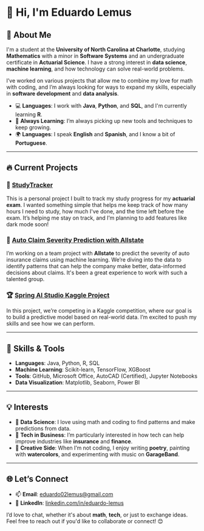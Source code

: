 # 👋 **Hi, I'm Eduardo Lemus**  

## 🌟 **About Me**  
I'm a student at the **University of North Carolina at Charlotte**, studying **Mathematics** with a minor in **Software Systems** and an undergraduate certificate in **Actuarial Science**. I have a strong interest in **data science**, **machine learning**, and how technology can solve real-world problems.

I’ve worked on various projects that allow me to combine my love for math with coding, and I’m always looking for ways to expand my skills, especially in **software development** and **data analysis**.

- 💻 **Languages**: I work with **Java**, **Python**, and **SQL**, and I'm currently learning **R**.
- 🌱 **Always Learning**: I’m always picking up new tools and techniques to keep growing.
- 🌍 **Languages**: I speak **English** and **Spanish**, and I know a bit of **Portuguese**.

---

## 🔥 **Current Projects**

### 📱 **[StudyTracker](https://github.com/eduardo56lemus/StudyTracker)**  
This is a personal project I built to track my study progress for my **actuarial exam**. I wanted something simple that helps me keep track of how many hours I need to study, how much I've done, and the time left before the exam. It’s helping me stay on track, and I’m planning to add features like dark mode soon!

### 🚗 **[Auto Claim Severity Prediction with Allstate](https://github.com/Allstate1A-BTT/Allstate1A-Studio-Project)**  
I’m working on a team project with **Allstate** to predict the severity of auto insurance claims using machine learning. We’re diving into the data to identify patterns that can help the company make better, data-informed decisions about claims. It's been a great experience to work with such a talented group.

### 🏆 **[Spring AI Studio Kaggle Project](https://github.com/Team-Beta-Carotene/Spring-AI-Studio-Kaggle-Project)**  
In this project, we’re competing in a Kaggle competition, where our goal is to build a predictive model based on real-world data. I’m excited to push my skills and see how we can perform.

---

## 🧠 **Skills & Tools**  

- **Languages**: Java, Python, R, SQL
- **Machine Learning**: Scikit-learn, TensorFlow, XGBoost
- **Tools**: GitHub, Microsoft Office, AutoCAD (Certified), Jupyter Notebooks
- **Data Visualization**: Matplotlib, Seaborn, Power BI

---

## 💡 **Interests**  
- 🔢 **Data Science**: I love using math and coding to find patterns and make predictions from data.  
- 🏢 **Tech in Business**: I’m particularly interested in how tech can help improve industries like **insurance** and **finance**.  
- 🎨 **Creative Side**: When I’m not coding, I enjoy writing **poetry**, painting with **watercolors**, and experimenting with music on **GarageBand**.

---

## 🌐 **Let’s Connect**  

- 📫 **Email**: [eduardo02lemus@gmail.com](mailto:eduardo02lemus@gmail.com)  
- 💼 **LinkedIn**: [linkedin.com/in/eduardo-lemus](https://www.linkedin.com/in/eduardo-lemus-223fff/)

I’d love to chat, whether it's about **math**, **tech**, or just to exchange ideas. Feel free to reach out if you'd like to collaborate or connect! 😊
